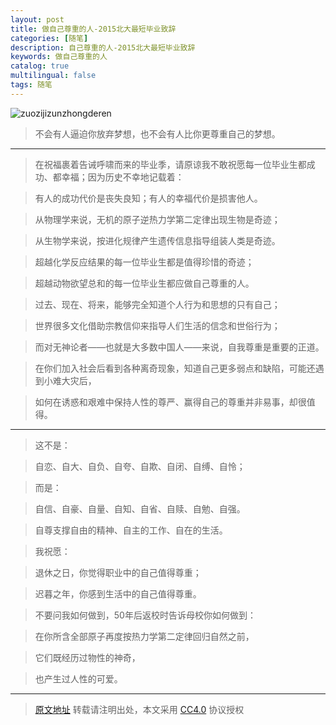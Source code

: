 ```yaml
---
layout: post
title: 做自己尊重的人-2015北大最短毕业致辞
categories: [随笔]
description: 自己尊重的人-2015北大最短毕业致辞
keywords: 做自己尊重的人
catalog: true
multilingual: false
tags: 随笔
---
```


![zuozijizunzhongderen](https://mritd.oss.link/markdown/zuozijizunzhongderen.jpg)

> 不会有人逼迫你放弃梦想，也不会有人比你更尊重自己的梦想。

<!--more-->

---

> 在祝福裹着告诫呼啸而来的毕业季，请原谅我不敢祝愿每一位毕业生都成功、都幸福；因为历史不幸地记载着：

> 有人的成功代价是丧失良知；有人的幸福代价是损害他人。

> 从物理学来说，无机的原子逆热力学第二定律出现生物是奇迹；

> 从生物学来说，按进化规律产生遗传信息指导组装人类是奇迹。

> 超越化学反应结果的每一位毕业生都是值得珍惜的奇迹；

> 超越动物欲望总和的每一位毕业生都应做自己尊重的人。

> 过去、现在、将来，能够完全知道个人行为和思想的只有自己；

> 世界很多文化借助宗教信仰来指导人们生活的信念和世俗行为；

> 而对无神论者——也就是大多数中国人——来说，自我尊重是重要的正道。

> 在你们加入社会后看到各种离奇现象，知道自己更多弱点和缺陷，可能还遇到小难大灾后，

> 如何在诱惑和艰难中保持人性的尊严、赢得自己的尊重并非易事，却很值得。

---

> 这不是：

> 自恋、自大、自负、自夸、自欺、自闭、自缚、自怜；

> 而是：

> 自信、自豪、自量、自知、自省、自赎、自勉、自强。

> 自尊支撑自由的精神、自主的工作、自在的生活。

> 我祝愿：

> 退休之日，你觉得职业中的自己值得尊重；

> 迟暮之年，你感到生活中的自己值得尊重。

> 不要问我如何做到，50年后返校时告诉母校你如何做到：

> 在你所含全部原子再度按热力学第二定律回归自然之前，

> 它们既经历过物性的神奇，

> 也产生过人性的可爱。

---

> [原文地址](http://www.iwwenbo.com/?p=290)
转载请注明出处，本文采用 [CC4.0](http://creativecommons.org/licenses/by-nc-nd/4.0/) 协议授权
